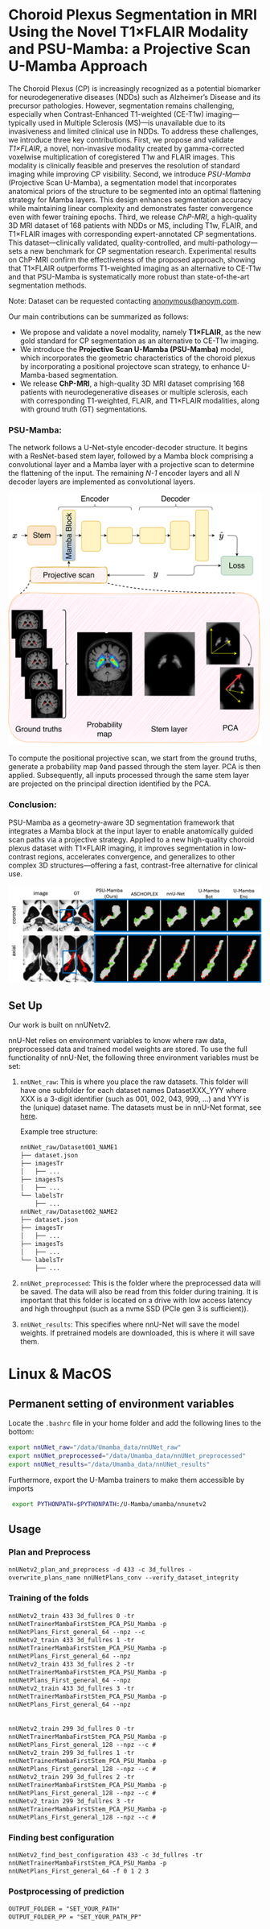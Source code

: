 # Choroid Plexus Segmentation in MRI Using the Novel T1×FLAIR Modality and PSU-Mamba: a Projective Scan U-Mamba Approach

The Choroid Plexus (CP) is increasingly recognized as a potential biomarker for neurodegenerative diseases (NDDs) such as Alzheimer’s Disease and its precursor pathologies. However, segmentation remains challenging, especially when Contrast-Enhanced T1-weighted (CE-T1w) imaging—typically used in Multiple Sclerosis (MS)—is unavailable due to its invasiveness and limited clinical use in NDDs.
To address these challenges, we introduce three key contributions. First, we propose and validate *T1×FLAIR*, a novel, non-invasive modality created by gamma-corrected voxelwise multiplication of coregistered T1w and FLAIR images. This modality is clinically feasible and preserves the resolution of standard imaging while improving CP visibility. Second, we introduce *PSU-Mamba* (Projective Scan U-Mamba), a segmentation model that incorporates anatomical priors of the structure to be segmented into an optimal flattening strategy for Mamba layers. This design enhances segmentation accuracy while maintaining linear complexity and demonstrates faster convergence even with fewer training epochs. Third, we release *ChP-MRI*, a high-quality 3D MRI dataset of 168 patients with NDDs or MS,  including T1w, FLAIR, and T1×FLAIR images with corresponding expert-annotated CP segmentations. This dataset—clinically validated, quality-controlled, and multi-pathology—sets a new benchmark for CP segmentation research. Experimental results on ChP-MRI confirm the effectiveness of the proposed approach, showing that T1×FLAIR outperforms T1-weighted imaging as an alternative to CE-T1w and that PSU-Mamba is  systematically more robust than state-of-the-art segmentation methods. 

Note: Dataset can be requested contacting anonymous@anoym.com.

Our main contributions can be summarized as follows:

- We propose and validate a novel modality, namely **T1×FLAIR**, as the new gold standard for CP segmentation as an alternative to CE-T1w imaging.
- We introduce the **Projective Scan U-Mamba (PSU-Mamba)** model, which incorporates the geometric characteristics of the choroid plexus by incorporating a positional projectove scan strategy, to enhance U-Mamba-based segmentation.
- We release **ChP-MRI**, a high-quality 3D MRI dataset comprising 168 patients with neurodegenerative diseases or multiple sclerosis, each with corresponding T1-weighted, FLAIR, and T1×FLAIR modalities, along with ground truth (GT) segmentations.

### PSU-Mamba:
The network follows a U-Net-style encoder-decoder structure. It begins with a ResNet-based stem layer, followed by a Mamba block comprising a convolutional layer and a Mamba layer with a projective scan to determine the flattening of the input. The remaining *N-1* encoder layers and all $N$ decoder layers are implemented as convolutional layers. 

<p align="center">
  <img src="PSU.png" 
  width="600"/>
</p>

To compute the positional projective scan, we start from the ground truths, generate a probability map ◊and passed through the stem layer. PCA is then applied. Subsequently, all inputs processed through the same stem layer are projected on the principal direction identified by the PCA.

### Conclusion:
 PSU-Mamba as a geometry-aware 3D segmentation framework that integrates a Mamba block at the input layer to enable anatomically guided scan paths via a projective strategy. Applied to a new high-quality choroid plexus dataset with T1×FLAIR imaging, it improves segmentation in low-contrast regions, accelerates convergence, and generalizes to other complex 3D structures—offering a fast, contrast-free alternative for clinical use.
<p align="center">
  <img src="results_PSU.png" />
</p>



## Set Up
Our work is built on nnUNetv2.

nnU-Net relies on environment variables to know where raw data, preprocessed data and trained model weights are stored.
To use the full functionality of nnU-Net, the following three environment variables must be set:

1) `nnUNet_raw`: This is where you place the raw datasets. This folder will have one subfolder for each dataset names
   DatasetXXX_YYY where XXX is a 3-digit identifier (such as 001, 002, 043, 999, ...) and YYY is the (unique)
   dataset name. The datasets must be in nnU-Net format, see [here](dataset_format.md).

   Example tree structure:

   ```
   nnUNet_raw/Dataset001_NAME1
   ├── dataset.json
   ├── imagesTr
   │   ├── ...
   ├── imagesTs
   │   ├── ...
   └── labelsTr
       ├── ...
   nnUNet_raw/Dataset002_NAME2
   ├── dataset.json
   ├── imagesTr
   │   ├── ...
   ├── imagesTs
   │   ├── ...
   └── labelsTr
       ├── ...
   ```
2) `nnUNet_preprocessed`: This is the folder where the preprocessed data will be saved. The data will also be read from
   this folder during training. It is important that this folder is located on a drive with low access latency and high
   throughput (such as a nvme SSD (PCIe gen 3 is sufficient)).
3) `nnUNet_results`: This specifies where nnU-Net will save the model weights. If pretrained models are downloaded, this
   is where it will save them.

# Linux & MacOS

## Permanent setting of environment variables

Locate the `.bashrc` file in your home folder and add the following lines to the bottom:

```bash
export nnUNet_raw="/data/Umamba_data/nnUNet_raw"
export nnUNet_preprocessed="/data/Umamba_data/nnUNet_preprocessed"
export nnUNet_results="/data/Umamba_data/nnUNet_results"
```

 Furthermore, export the U-Mamba trainers to make them accessible by imports

```bash
 export PYTHONPATH=$PYTHONPATH:/U-Mamba/umamba/nnunetv2
```

## Usage

### Plan and Preprocess

```
nnUNetv2_plan_and_preprocess -d 433 -c 3d_fullres -overwrite_plans_name nnUNetPlans_conv --verify_dataset_integrity
```

### Training of the folds

```
nnUNetv2_train 433 3d_fullres 0 -tr nnUNetTrainerMambaFirstStem_PCA_PSU_Mamba -p nnUNetPlans_First_general_64 --npz --c
nnUNetv2_train 433 3d_fullres 1 -tr nnUNetTrainerMambaFirstStem_PCA_PSU_Mamba -p nnUNetPlans_First_general_64 --npz
nnUNetv2_train 433 3d_fullres 2 -tr nnUNetTrainerMambaFirstStem_PCA_PSU_Mamba -p nnUNetPlans_First_general_64 --npz
nnUNetv2_train 433 3d_fullres 3 -tr nnUNetTrainerMambaFirstStem_PCA_PSU_Mamba -p nnUNetPlans_First_general_64 --npz


nnUNetv2_train 299 3d_fullres 0 -tr nnUNetTrainerMambaFirstStem_PCA_PSU_Mamba -p nnUNetPlans_First_general_128 --npz --c # 
nnUNetv2_train 299 3d_fullres 1 -tr nnUNetTrainerMambaFirstStem_PCA_PSU_Mamba -p nnUNetPlans_First_general_128 --npz --c # 
nnUNetv2_train 299 3d_fullres 2 -tr nnUNetTrainerMambaFirstStem_PCA_PSU_Mamba -p nnUNetPlans_First_general_128 --npz --c # 
nnUNetv2_train 299 3d_fullres 3 -tr nnUNetTrainerMambaFirstStem_PCA_PSU_Mamba -p nnUNetPlans_First_general_128 --npz --c # 

```

### Finding best configuration
```
nnUNetv2_find_best_configuration 433 -c 3d_fullres -tr nnUNetTrainerMambaFirstStem_PCA_PSU_Mamba -p nnUNetPlans_First_general_64 -f 0 1 2 3
```

### Postprocessing of prediction

```
OUTPUT_FOLDER = "SET_YOUR_PATH"
OUTPUT_FOLDER_PP = "SET_YOUR_PATH_PP"


```


